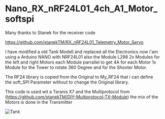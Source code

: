 # Nano_RX_nRF24L01_4ch_A1_Motor_softspi

Many thanks to Stanek for the receiver code

https://github.com/stanekTM/RX_nRF24L01_Telemetry_Motor_Servo

I have modified a old Tank Modell and replaced all the Electronics now i'am using a Arduino NANO with NRF24L01
also the Module L298 2x Modules for the left and right Motors each Module parrallel to get 4A for each Motor
1x Module for the Tower to rotate 360 Degree and for the Shooter Motor.

The RF24 library is copied from the Original to My_RF24 that i can define the soft_SPI Parameter without to change the Original library.

This code is used wit a Taranis X7 and the Multiprotocol from (https://github.com/stanekTM/DIY-Multiprotocol-TX-Module) the mix of the Motors is done in the Transmitter



![Tank](https://user-images.githubusercontent.com/33512064/217525413-fd9777ff-e5b9-4376-b860-d7552625eb4c.jpg)
